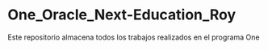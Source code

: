 # One_Oracle_Next-Education_Roy
Este repositorio almacena todos los trabajos realizados en el programa One
